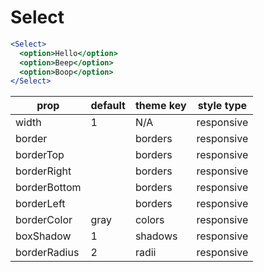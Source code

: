 # Select

```.jsx
<Select>
  <option>Hello</option>
  <option>Beep</option>
  <option>Boop</option>
</Select>
```

prop | default | theme key | style type
---|---|---|---
width | 1 | N/A | responsive
border |  | borders | responsive
borderTop |  | borders | responsive
borderRight |  | borders | responsive
borderBottom |  | borders | responsive
borderLeft |  | borders | responsive
borderColor | gray | colors | responsive
boxShadow | 1 | shadows | responsive
borderRadius | 2 | radii | responsive